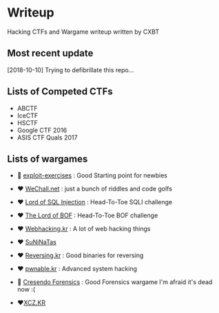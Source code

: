 # Writeup

Hacking CTFs and Wargame writeup written by CXBT

## Most recent update

[2018-10-10] Trying to defibrillate this repo...

## Lists of Competed CTFs

- ABCTF
- IceCTF
- HSCTF
- Google CTF 2016
- ASIS CTF Quals 2017

## Lists of wargames

- :green_heart: [exploit-exercises](https://exploit-exercises.com) : Good Starting point for newbies
  
- :heart: [WeChall.net](http://www.wechall.net) : just a bunch of riddles and code golfs
  
- :heart: [Lord of SQL Injection](http://los.eagle-jump.org) : Head-To-Toe SQLI challenge
  
- :heart: [The Lord of BOF](http://www.hackerschool.org/HS_Boards/zboard.php?id=HS_Notice&no=1170881885) : Head-To-Toe BOF challenge
  
- :heart: [Webhacking.kr](http://webhacking.kr) : A lot of web hacking things
  
- :heart: [SuNiNaTas](http://suninatas.com/)
  
- :heart: [Reversing.kr](http://reversing.kr/) : Good binaries for reversing
  
- :heart: [pwnable.kr](http://pwnable.kr) : Advanced system hacking
  
- :green_heart: [Cresendo Forensics](#cresendo-forensics) : Good Forensics wargame I'm afraid it's dead now :(
  
- :heart:[XCZ.KR](http://xcz.kr/)